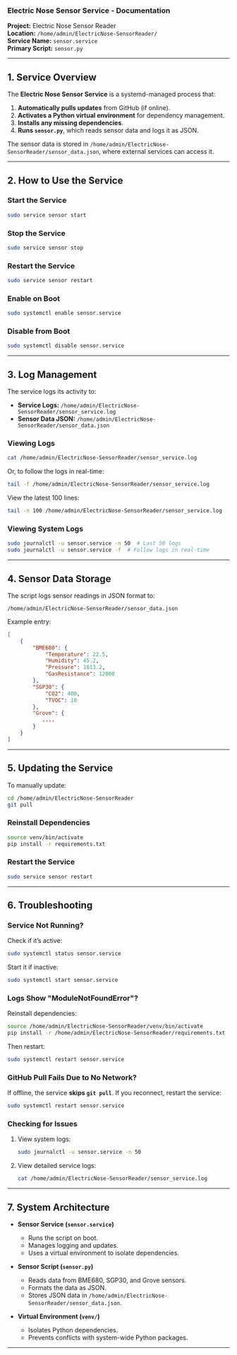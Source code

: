 ### Electric Nose Sensor Service - Documentation
**Project:** Electric Nose Sensor Reader  
**Location:** `/home/admin/ElectricNose-SensorReader/`  
**Service Name:** `sensor.service`  
**Primary Script:** `sensor.py`  

---

## 1. Service Overview
The **Electric Nose Sensor Service** is a systemd-managed process that:
1. **Automatically pulls updates** from GitHub (if online).
2. **Activates a Python virtual environment** for dependency management.
3. **Installs any missing dependencies**.
4. **Runs `sensor.py`**, which reads sensor data and logs it as JSON.

The sensor data is stored in `/home/admin/ElectricNose-SensorReader/sensor_data.json`, where external services can access it.

---

## 2. How to Use the Service
### Start the Service
```bash
sudo service sensor start
```

### Stop the Service
```bash
sudo service sensor stop
```

### Restart the Service
```bash
sudo service sensor restart
```

### Enable on Boot
```bash
sudo systemctl enable sensor.service
```

### Disable from Boot
```bash
sudo systemctl disable sensor.service
```

---

## 3. Log Management
The service logs its activity to:
- **Service Logs:** `/home/admin/ElectricNose-SensorReader/sensor_service.log`
- **Sensor Data JSON:** `/home/admin/ElectricNose-SensorReader/sensor_data.json`

### Viewing Logs
```bash
cat /home/admin/ElectricNose-SensorReader/sensor_service.log
```

Or, to follow the logs in real-time:
```bash
tail -f /home/admin/ElectricNose-SensorReader/sensor_service.log
```

View the latest 100 lines:
```bash
tail -n 100 /home/admin/ElectricNose-SensorReader/sensor_service.log
```

### Viewing System Logs
```bash
sudo journalctl -u sensor.service -n 50  # Last 50 logs
sudo journalctl -u sensor.service -f  # Follow logs in real-time
```

---

## 4. Sensor Data Storage
The script logs sensor readings in JSON format to:
```
/home/admin/ElectricNose-SensorReader/sensor_data.json
```
Example entry:
```json
[
    {
        "BME680": {
            "Temperature": 22.5,
            "Humidity": 45.2,
            "Pressure": 1013.2,
            "GasResistance": 12000
        },
        "SGP30": {
            "CO2": 400,
            "TVOC": 10
        },
        "Grove": {
           ....
        }
    }
]
```

---

## 5. Updating the Service
To manually update:
```bash
cd /home/admin/ElectricNose-SensorReader
git pull
```

### Reinstall Dependencies
```bash
source venv/bin/activate
pip install -r requirements.txt
```

### Restart the Service
```bash
sudo service sensor restart
```

---

## 6. Troubleshooting
### Service Not Running?
Check if it’s active:
```bash
sudo systemctl status sensor.service
```

Start it if inactive:
```bash
sudo systemctl start sensor.service
```

### Logs Show "ModuleNotFoundError"?
Reinstall dependencies:
```bash
source /home/admin/ElectricNose-SensorReader/venv/bin/activate
pip install -r /home/admin/ElectricNose-SensorReader/requirements.txt
```
Then restart:
```bash
sudo systemctl restart sensor.service
```

### GitHub Pull Fails Due to No Network?
If offline, the service **skips `git pull`**. If you reconnect, restart the service:
```bash
sudo systemctl restart sensor.service
```

### Checking for Issues
1. View system logs:
   ```bash
   sudo journalctl -u sensor.service -n 50
   ```
2. View detailed service logs:
   ```bash
   cat /home/admin/ElectricNose-SensorReader/sensor_service.log
   ```

---

## 7. System Architecture
- **Sensor Service (`sensor.service`)**
  - Runs the script on boot.
  - Manages logging and updates.
  - Uses a virtual environment to isolate dependencies.

- **Sensor Script (`sensor.py`)**
  - Reads data from BME680, SGP30, and Grove sensors.
  - Formats the data as JSON.
  - Stores JSON data in `/home/admin/ElectricNose-SensorReader/sensor_data.json`.

- **Virtual Environment (`venv/`)**
  - Isolates Python dependencies.
  - Prevents conflicts with system-wide Python packages.

---
